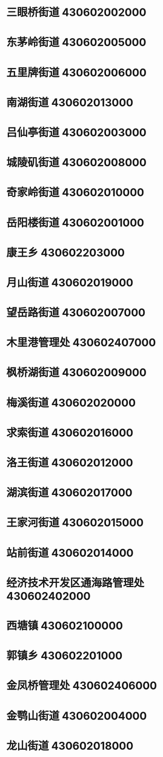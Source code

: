 # 三眼桥街道 430602002000
# 东茅岭街道 430602005000
# 五里牌街道 430602006000
# 南湖街道 430602013000
# 吕仙亭街道 430602003000
# 城陵矶街道 430602008000
# 奇家岭街道 430602010000
# 岳阳楼街道 430602001000
# 康王乡 430602203000
# 月山街道 430602019000
# 望岳路街道 430602007000
# 木里港管理处 430602407000
# 枫桥湖街道 430602009000
# 梅溪街道 430602020000
# 求索街道 430602016000
# 洛王街道 430602012000
# 湖滨街道 430602017000
# 王家河街道 430602015000
# 站前街道 430602014000
# 经济技术开发区通海路管理处 430602402000
# 西塘镇 430602100000
# 郭镇乡 430602201000
# 金凤桥管理处 430602406000
# 金鹗山街道 430602004000
# 龙山街道 430602018000
